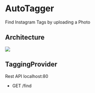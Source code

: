 # AutoTagger
Find Instagram Tags by uploading a Photo

## Architecture
![](https://github.com/Vittel/AutoTagger/raw/master/doc/architecture.jpg)

## TaggingProvider
Rest API
localhost:80
- GET /find

